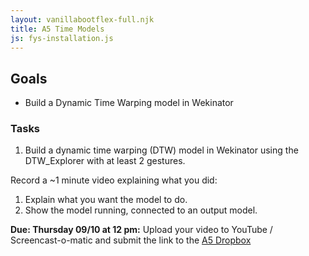```yaml
---
layout: vanillabootflex-full.njk
title: A5 Time Models
js: fys-installation.js
---
```


## Goals

- Build a Dynamic Time Warping model in Wekinator

### Tasks

1. Build a dynamic time warping (DTW) model in Wekinator using the DTW_Explorer with at least 2 gestures.

Record a ~1 minute video explaining what you did:
1. Explain what you want the model to do.
2. Show the model running, connected to an output model.

**Due: Thursday 09/10 at 12 pm:** Upload your video to YouTube / Screencast-o-matic and submit the link to the [A5 Dropbox](https://d2l.mountunion.edu/d2l/le/content/35016/viewContent/400874/View)
